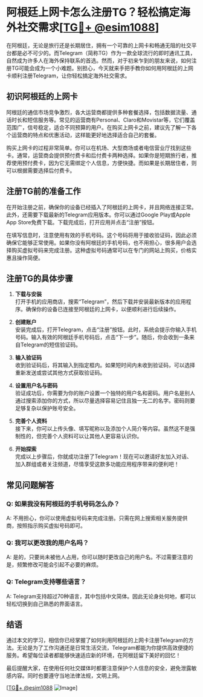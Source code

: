 # 阿根廷上网卡怎么注册TG？轻松搞定海外社交需求[[TG💪+ @esim1088](https://t.me/s/esim1088)]

在阿根廷，无论是旅行还是长期居住，拥有一个可靠的上网卡和畅通无阻的社交平台都是必不可少的。而Telegram（简称TG）作为一款全球流行的即时通讯工具，自然成为许多人在海外保持联系的首选。然而，对于初来乍到的朋友来说，如何注册TG可能会成为一个小难题。别担心，今天就来手把手教你如何用阿根廷的上网卡顺利注册Telegram，让你轻松搞定海外社交需求。

## 初识阿根廷的上网卡

阿根廷的通信市场竞争激烈，各大运营商都提供多种套餐选择，包括数据流量、通话时长和短信服务等。常见的运营商有Personal、Claro和Movistar等，它们覆盖范围广，信号稳定，适合不同预算的用户。在购买上网卡之前，建议先了解一下各个运营商的特点和优惠活动，这样能更好地选择适合自己的套餐。

购买上网卡的过程非常简单。你可以在机场、大型商场或者电信营业厅找到这些卡。通常，运营商会提供预付费卡和后付费卡两种选择。如果你是短期旅行者，推荐使用预付费卡，因为它无需绑定个人信息，方便快捷。而如果是长期居住者，则可以根据需要选择后付费卡。

## 注册TG前的准备工作

在开始注册之前，确保你的设备已经插入了阿根廷的上网卡，并且网络连接正常。此外，还需要下载最新的Telegram应用版本。你可以通过Google Play或Apple App Store免费下载。下载完成后，打开应用并点击“注册”按钮。

在填写信息时，注意使用有效的手机号码。这个号码将用于接收验证码，因此必须确保它能够正常使用。如果你没有阿根廷的手机号码，也不用担心，很多用户会选择购买虚拟号码来完成注册。这种虚拟号码通常可以在专门的网站上购买，价格实惠且操作简便。

## 注册TG的具体步骤

1. **下载与安装**  
   打开手机的应用商店，搜索“Telegram”，然后下载并安装最新版本的应用程序。确保你的设备已连接至阿根廷的上网卡，以便顺利进行后续操作。

2. **创建账户**  
   安装完成后，打开Telegram，点击“注册”按钮。此时，系统会提示你输入手机号码。输入有效的阿根廷手机号码后，点击“下一步”。随后，你会收到一条来自Telegram的短信验证码。

3. **输入验证码**  
   收到验证码后，将其输入到指定框内。如果短时间内未收到验证码，可以选择重新发送或尝试其他方式获取验证码。

4. **设置用户名与密码**  
   验证成功后，你需要为你的账户设置一个独特的用户名和密码。用户名是别人通过搜索添加你的方式，所以尽量选择容易记住且独一无二的名字。密码则要足够复杂以保护账号安全。

5. **完善个人资料**  
   接下来，你可以上传头像、填写昵称以及添加个人简介等内容。虽然这不是强制性的，但完善个人资料可以让其他人更容易认识你。

6. **开始探索**  
   完成以上步骤后，你就成功注册了Telegram！现在可以邀请好友加入对话、加入群组或者关注频道，尽情享受这款多功能应用程序带来的便利吧！

## 常见问题解答

### Q: 如果我没有阿根廷的手机号码怎么办？
A: 不用担心，你可以使用虚拟号码来完成注册。只需在网上搜索相关服务提供商，按照指示购买虚拟号码即可。

### Q: 我可以更改我的用户名吗？
A: 是的，只要尚未被他人占用，你可以随时更改自己的用户名。不过需要注意的是，频繁修改可能会引起不必要的麻烦。

### Q: Telegram支持哪些语言？
A: Telegram支持超过70种语言，其中包括中文简体。因此无论身处何地，都可以轻松切换到自己熟悉的界面语言。

## 结语

通过本文的学习，相信你已经掌握了如何利用阿根廷的上网卡注册Telegram的方法。无论是为了工作沟通还是日常生活交流，Telegram都能为你提供高效便捷的服务。希望每位读者都能够快速适应新的环境，在阿根廷留下美好的回忆！

最后提醒大家，在使用任何社交媒体时都要注意保护个人信息的安全，避免泄露敏感内容。同时也要遵守当地法律法规，文明上网。

[[TG💪+ @esim1088](https://t.me/s/esim1088) ![Image](https://i.postimg.cc/4NQfJmqS/Snipaste-2025-05-13-00-14-12.png)]